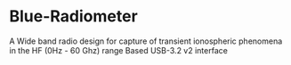 # Blue-Radiometer
A Wide band radio design for  capture of transient ionospheric phenomena in the HF (0Hz - 60 Ghz) range Based USB-3.2 v2 interface
